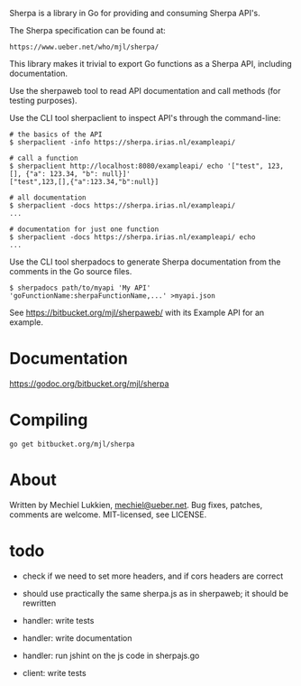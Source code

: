 Sherpa is a library in Go for providing and consuming Sherpa API's.

The Sherpa specification can be found at:

	https://www.ueber.net/who/mjl/sherpa/

This library makes it trivial to export Go functions as a Sherpa API, including documentation.

Use the sherpaweb tool to read API documentation and call methods (for testing purposes).

Use the CLI tool sherpaclient to inspect API's through the command-line:

	# the basics of the API
	$ sherpaclient -info https://sherpa.irias.nl/exampleapi/

	# call a function
	$ sherpaclient http://localhost:8080/exampleapi/ echo '["test", 123, [], {"a": 123.34, "b": null}]'
	["test",123,[],{"a":123.34,"b":null}]

	# all documentation
	$ sherpaclient -docs https://sherpa.irias.nl/exampleapi/
	...

	# documentation for just one function
	$ sherpaclient -docs https://sherpa.irias.nl/exampleapi/ echo
	...

Use the CLI tool sherpadocs to generate Sherpa documentation from the comments in the Go source files.

	$ sherpadocs path/to/myapi 'My API' 'goFunctionName:sherpaFunctionName,...' >myapi.json

See https://bitbucket.org/mjl/sherpaweb/ with its Example API for an example.


# Documentation

https://godoc.org/bitbucket.org/mjl/sherpa

# Compiling

	go get bitbucket.org/mjl/sherpa

# About

Written by Mechiel Lukkien, mechiel@ueber.net. Bug fixes, patches, comments are welcome.
MIT-licensed, see LICENSE.


# todo

- check if we need to set more headers, and if cors headers are correct
- should use practically the same sherpa.js as in sherpaweb; it should be rewritten

- handler: write tests
- handler: write documentation
- handler: run jshint on the js code in sherpajs.go

- client: write tests
